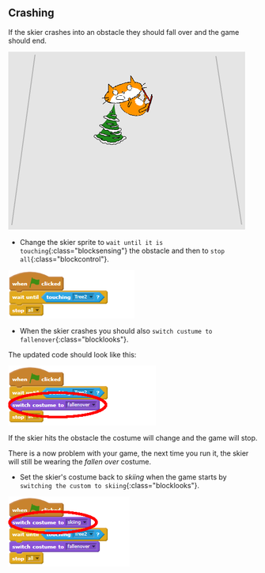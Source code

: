 ## Crashing

If the skier crashes into an obstacle they should fall over and the game should end.

![skier crashed](images/skier_crash.png)

+ Change the skier sprite to `wait until it is touching`{:class="blocksensing"} the obstacle and then to `stop all`{:class="blockcontrol"}.

![crash code wait and stop](images/crash_code1.png)

+ When the skier crashes you should also `switch custume to fallenover`{:class="blocklooks"}.

The updated code should look like this:

![crash code switch costume to fallen](images/crash_code2.png)

If the skier hits the obstacle the costume will change and the game will stop. 

There is a now problem with your game, the next time you run it, the skier will still be wearing the *fallen over* costume.

+ Set the skier's costume back to *skiing* when the game starts by `switching the custom to skiing`{:class="blocklooks"}.

![crash code switch costume to skiing](images/crash_code3.png)